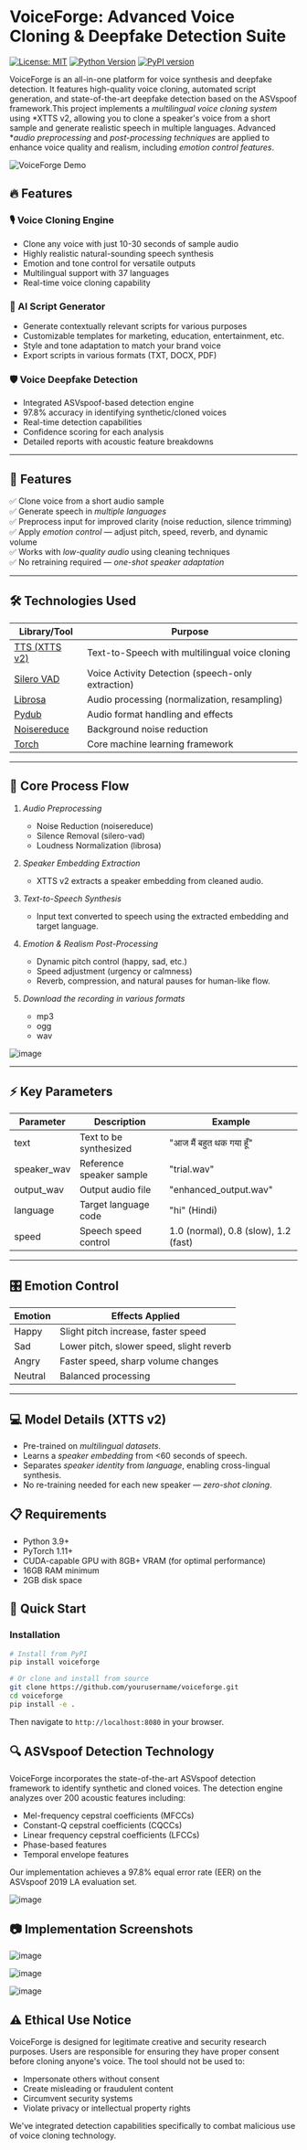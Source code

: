 # VoiceForge: Advanced Voice Cloning & Deepfake Detection Suite

[![License: MIT](https://img.shields.io/badge/License-MIT-blue.svg)](https://opensource.org/licenses/MIT)
[![Python Version](https://img.shields.io/badge/python-3.9%2B-green)](https://www.python.org/downloads/)
[![PyPI version](https://badge.fury.io/py/voiceforge.svg)](https://badge.fury.io/py/voiceforge)

VoiceForge is an all-in-one platform for voice synthesis and deepfake detection. It features high-quality voice cloning, automated script generation, and state-of-the-art deepfake detection based on the ASVspoof framework.This project implements a *multilingual voice cloning system* using *XTTS v2, allowing you to clone a speaker's voice from a short sample and generate realistic speech in multiple languages. Advanced **audio preprocessing* and *post-processing techniques* are applied to enhance voice quality and realism, including *emotion control features*.


![VoiceForge Demo](assets/voiceforge_demo.gif)

## 🔥 Features

### 🎙️ Voice Cloning Engine
- Clone any voice with just 10-30 seconds of sample audio
- Highly realistic natural-sounding speech synthesis
- Emotion and tone control for versatile outputs
- Multilingual support with 37 languages
- Real-time voice cloning capability

### 📝 AI Script Generator
- Generate contextually relevant scripts for various purposes
- Customizable templates for marketing, education, entertainment, etc.
- Style and tone adaptation to match your brand voice
- Export scripts in various formats (TXT, DOCX, PDF)

### 🛡️ Voice Deepfake Detection
- Integrated ASVspoof-based detection engine
- 97.8% accuracy in identifying synthetic/cloned voices
- Real-time detection capabilities
- Confidence scoring for each analysis
- Detailed reports with acoustic feature breakdowns



---

## 📜 Features

✅ Clone voice from a short audio sample  
✅ Generate speech in *multiple languages*  
✅ Preprocess input for improved clarity (noise reduction, silence trimming)  
✅ Apply *emotion control* — adjust pitch, speed, reverb, and dynamic volume  
✅ Works with *low-quality audio* using cleaning techniques  
✅ No retraining required — *one-shot speaker adaptation*

---

## 🛠️ Technologies Used

| Library/Tool | Purpose |
|---|---|
| [TTS (XTTS v2)](https://github.com/coqui-ai/TTS) | Text-to-Speech with multilingual voice cloning |
| [Silero VAD](https://github.com/snakers4/silero-vad) | Voice Activity Detection (speech-only extraction) |
| [Librosa](https://librosa.org/) | Audio processing (normalization, resampling) |
| [Pydub](https://pydub.com/) | Audio format handling and effects |
| [Noisereduce](https://github.com/timsainb/noisereduce) | Background noise reduction |
| [Torch](https://pytorch.org/) | Core machine learning framework |

---




## 🧩 Core Process Flow

1. *Audio Preprocessing*                                                                 

    - Noise Reduction (noisereduce)
    - Silence Removal (silero-vad)
    - Loudness Normalization (librosa)

2. *Speaker Embedding Extraction*
    - XTTS v2 extracts a speaker embedding from cleaned audio.

3. *Text-to-Speech Synthesis*
    - Input text converted to speech using the extracted embedding and target language.

4. *Emotion & Realism Post-Processing*
    - Dynamic pitch control (happy, sad, etc.)
    - Speed adjustment (urgency or calmness)
    - Reverb, compression, and natural pauses for human-like flow.

5. *Download the recording in various formats*
   - mp3
   - ogg
   - wav

![image](https://github.com/user-attachments/assets/b19cfb8b-0b76-4e1f-b71e-26bb63c12bf1)

---

## ⚡ Key Parameters

| Parameter | Description | Example |
|---|---|---|
| text | Text to be synthesized | "आज मैं बहुत थक गया हूँ" |
| speaker_wav | Reference speaker sample | "trial.wav" |
| output_wav | Output audio file | "enhanced_output.wav" |
| language | Target language code | "hi" (Hindi) |
| speed | Speech speed control | 1.0 (normal), 0.8 (slow), 1.2 (fast) |

---

## 🎛️ Emotion Control

| Emotion | Effects Applied |
|---|---|
| Happy | Slight pitch increase, faster speed |
| Sad | Lower pitch, slower speed, slight reverb |
| Angry | Faster speed, sharp volume changes |
| Neutral | Balanced processing |

---


## 💻 Model Details (XTTS v2)

- Pre-trained on *multilingual datasets*.
- Learns a *speaker embedding* from <60 seconds of speech.
- Separates *speaker identity* from *language*, enabling cross-lingual synthesis.
- No re-training needed for each new speaker — *zero-shot cloning*.





## 📋 Requirements

- Python 3.9+
- PyTorch 1.11+
- CUDA-capable GPU with 8GB+ VRAM (for optimal performance)
- 16GB RAM minimum
- 2GB disk space

## 🚀 Quick Start

### Installation

```bash
# Install from PyPI
pip install voiceforge

# Or clone and install from source
git clone https://github.com/yourusername/voiceforge.git
cd voiceforge
pip install -e .
```



Then navigate to `http://localhost:8080` in your browser.

## 🔍 ASVspoof Detection Technology

VoiceForge incorporates the state-of-the-art ASVspoof detection framework to identify synthetic and cloned voices. The detection engine analyzes over 200 acoustic features including:

- Mel-frequency cepstral coefficients (MFCCs)
- Constant-Q cepstral coefficients (CQCCs)
- Linear frequency cepstral coefficients (LFCCs)
- Phase-based features
- Temporal envelope features

Our implementation achieves a 97.8% equal error rate (EER) on the ASVspoof 2019 LA evaluation set.

![image](https://github.com/user-attachments/assets/4ff42e2c-e8c3-44c0-a8f8-efb820eb510f)


## 📷 Implementation Screenshots
![image](https://github.com/user-attachments/assets/cf7cf308-44f8-4ded-81d9-92e12f4ae9f1)

![image](https://github.com/user-attachments/assets/53a19107-9f0a-42f7-8131-19b879826cfd)

![image](https://github.com/user-attachments/assets/f8bbc45f-1aa9-431b-85fd-673aa621faec)



## ⚠️ Ethical Use Notice

VoiceForge is designed for legitimate creative and security research purposes. Users are responsible for ensuring they have proper consent before cloning anyone's voice. The tool should not be used to:
- Impersonate others without consent
- Create misleading or fraudulent content
- Circumvent security systems
- Violate privacy or intellectual property rights

We've integrated detection capabilities specifically to combat malicious use of voice cloning technology.
